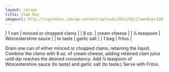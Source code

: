 ```yaml
---
layout: recipe
title: Clam Dip
imageurl: http://tsgcookin.com/wp-content/uploads/2013/02/Clam+Dip+138-square-2.jpg
---
```

<!-- Ingredients -->

| 1 can | minced or chopped clams | 
| 8 oz. | cream cheese |
| 1⁄4 teaspoon | Worcestershire sauce |
| to taste | garlic salt |
| 1 bag | fritos |

<!-- split -->
<!-- Steps -->
Drain one can of either minced or chopped clams, retaining the liquid. Combine the clams with 8 oz. of cream cheese, adding retained clam juice until dip reaches the desired consistency. Add 1⁄4 teaspoon of Worcestershire sauce (to taste) and garlic salt (to taste.) Serve with Fritos.
